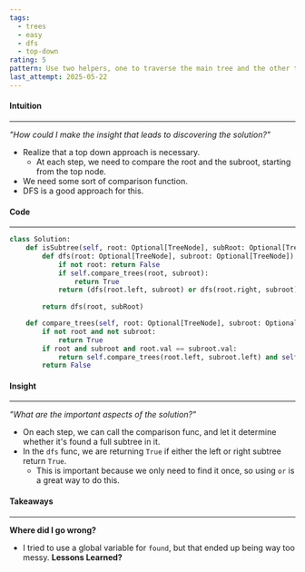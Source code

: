 ```yaml
---
tags:
  - trees
  - easy
  - dfs
  - top-down
rating: 5
pattern: Use two helpers, one to traverse the main tree and the other two compare the two trees. Return true if the trees match exactly, continue to search each subtree.
last_attempt: 2025-05-22
---
```

#### Intuition
---
_"How could I make the insight that leads to discovering the solution?"_
- Realize that a top down approach is necessary.
	- At each step, we  need to compare the root and the subroot, starting from the top node.
- We need some sort of comparison function.
- DFS is a good approach for this.

#### Code
---

```python
class Solution:
    def isSubtree(self, root: Optional[TreeNode], subRoot: Optional[TreeNode]) -> bool:
        def dfs(root: Optional[TreeNode], subroot: Optional[TreeNode]):
            if not root: return False
            if self.compare_trees(root, subroot):
                return True
            return (dfs(root.left, subroot) or dfs(root.right, subroot))
        
        return dfs(root, subRoot)

    def compare_trees(self, root: Optional[TreeNode], subroot: Optional[TreeNode]) -> bool:
        if not root and not subroot:
            return True
        if root and subroot and root.val == subroot.val:
            return self.compare_trees(root.left, subroot.left) and self.compare_trees(root.right, subroot.right)
        return False
```

#### Insight  
---
_"What are the important aspects of the solution?"_
- On each step, we can call the comparison func, and let it determine whether it's found a full subtree in it.
- In the `dfs` func, we are returning `True` if either the left or right subtree return `True`.
	- This is important because we only need to find it once, so using `or` is a great way to do this.

#### Takeaways
---
**Where did I go wrong?**
- I tried to use a global variable for `found`, but that ended up being way too messy.
**Lessons Learned?**